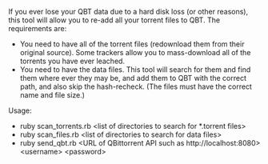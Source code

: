 If you ever lose your QBT data due to a hard disk loss (or other reasons), this tool will allow you to re-add all your torrent files to QBT.  The requirements are:
* You need to have all of the torrent files (redownload them from their original source).  Some trackers allow you to mass-download all of the torrents you have ever leached.
* You need to have the data files.  This tool will search for them and find them where ever they may be, and add them to QBT with the correct path, and also skip the hash-recheck.  (The files must have the correct name and file size.)

Usage:
* ruby scan_torrents.rb \<list of directories to search for *.torrent files\>
* ruby scan_files.rb \<list of directories to search for data files\>
* ruby send_qbt.rb \<URL of QBittorrent API such as http://localhost:8080\> \<username\> \<password\>

